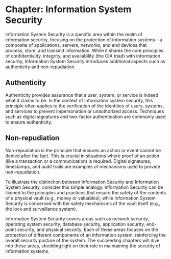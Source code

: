 # Chapter: Information System Security

Information System Security is a specific area within the realm of information security, focusing on the protection of information systems - a composite of applications, servers, networks, and end devices that process, store, and transmit information. While it shares the core principles of confidentiality, integrity, and availability (the CIA triad) with information security, Information System Security introduces additional aspects such as authenticity and non-repudiation.

## Authenticity

Authenticity provides assurance that a user, system, or service is indeed what it claims to be. In the context of information system security, this principle often applies to the verification of the identities of users, systems, and services to prevent impersonation or unauthorized access. Techniques such as digital signatures and two-factor authentication are commonly used to ensure authenticity.

## Non-repudiation

Non-repudiation is the principle that ensures an action or event cannot be denied after the fact. This is crucial in situations where proof of an action (like a transaction or a communication) is required. Digital signatures, timestamps, and audit trails are examples of mechanisms used to provide non-repudiation.

To illustrate the distinction between Information Security and Information System Security, consider this simple analogy. Information Security can be likened to the principles and practices that ensure the safety of the contents of a physical vault (e.g., money or valuables), while Information System Security is concerned with the safety mechanisms of the vault itself (e.g., the lock and surveillance system).

Information System Security covers areas such as network security, operating system security, database security, application security, end-point security, and physical security. Each of these areas focuses on the protection of different components of an information system, reinforcing the overall security posture of the system. The succeeding chapters will dive into these areas, shedding light on their role in maintaining the security of information systems.